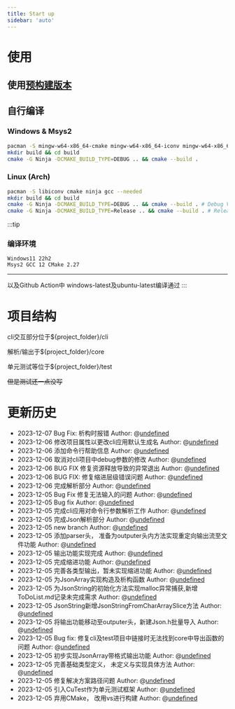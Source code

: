 ```yaml
---
title: Start up
sidebar: 'auto'
---
```

# 使用

## 使用[预构建版本](https://github.com/undefined-ux/json-parser-homework/release)

## 自行编译
### Windows & Msys2
```bash
pacman -S mingw-w64-x86_64-cmake mingw-w64-x86_64-iconv mingw-w64-x86_64-ninja --needed
mkdir build && cd build
cmake -G Ninja -DCMAKE_BUILD_TYPE=DEBUG .. && cmake --build .
```
### Linux (Arch)
```bash
pacman -S libiconv cmake ninja gcc --needed
mkdir build && cd build
cmake -G Ninja -DCMAKE_BUILD_TYPE=DEBUG .. && cmake --build . # Debug Version
cmake -G Ninja -DCMAKE_BUILD_TYPE=Release .. && cmake --build . # Release Version
```
:::tip
### 编译环境
```
Windows11 22h2
Msys2 GCC 12 CMake 2.27
```
---------------------

以及Github Action中 windows-latest及ubuntu-latest编译通过
:::


# 项目结构
cli交互部分位于${project_folder}/cli

解析/输出于${project_folder}/core

单元测试等位于${project_folder}/test

<del>但是测试还一点没写</del>

# 更新历史
- 2023-12-07 Bug Fix: 析构时报错   Author: @[undefined](mailto:undefined_1@outlook.com)
- 2023-12-06 修改项目属性以更改cli应用默认生成名   Author: @[undefined](mailto:undefined_1@outlook.com)
- 2023-12-06  添加命令行帮助信息   Author: @[undefined](mailto:undefined_1@outlook.com)
- 2023-12-06 取消对cli项目中debug参数的修改   Author: @[undefined](mailto:undefined_1@outlook.com)
- 2023-12-06 BUG FIX 修复资源释放导致的异常退出   Author: @[undefined](mailto:undefined_1@outlook.com)
- 2023-12-06 BUG FIX: 修复缩进层级错误问题   Author: @[undefined](mailto:undefined_1@outlook.com)
- 2023-12-06 完成解析部分   Author: @[undefined](mailto:undefined_1@outlook.com)
- 2023-12-05 Bug Fix 修复无法输入的问题   Author: @[undefined](mailto:undefined_1@outlook.com)
- 2023-12-05 Bug fix   Author: @[undefined](mailto:undefined_1@outlook.com)
- 2023-12-05 完成cli应用对命令行参数解析工作   Author: @[undefined](mailto:undefined_1@outlook.com)
- 2023-12-05 完成Json解析部分   Author: @[undefined](mailto:undefined_1@outlook.com)
- 2023-12-05 new branch   Author: @[undefined](mailto:undefined_1@outlook.com)
- 2023-12-05 添加parser头， 准备为outputer头内方法实现重定向输出流至文件功能   Author: @[undefined](mailto:undefined_1@outlook.com)
- 2023-12-05 输出功能实现完成   Author: @[undefined](mailto:undefined_1@outlook.com)
- 2023-12-05 完成缩进功能   Author: @[undefined](mailto:undefined_1@outlook.com)
- 2023-12-05 完善各类型输出，暂未实现缩进功能   Author: @[undefined](mailto:undefined_1@outlook.com)
- 2023-12-05 为JsonArray实现构造及析构函数   Author: @[undefined](mailto:undefined_1@outlook.com)
- 2023-12-05 为JsonString的初始化方法实现malloc异常捕获,新增ToDoList.md记录未完成需求   Author: @[undefined](mailto:undefined_1@outlook.com)
- 2023-12-05 JsonString新增JsonStringFromCharArraySlice方法   Author: @[undefined](mailto:undefined_1@outlook.com)
- 2023-12-05 将输出功能移动至outputer头，新建Json.h批量导入   Author: @[undefined](mailto:undefined_1@outlook.com)
- 2023-12-05 Bug fix: 修复cli及test项目中链接时无法找到core中导出函数的问题   Author: @[undefined](mailto:undefined_1@outlook.com)
- 2023-12-05 初步实现JsonArray带格式输出功能   Author: @[undefined](mailto:undefined_1@outlook.com)
- 2023-12-05 完善基础类型定义， 未定义与实现具体方法   Author: @[undefined](mailto:undefined_1@outlook.com)
- 2023-12-05 修复解决方案路径问题   Author: @[undefined](mailto:undefined_1@outlook.com)
- 2023-12-05 引入CuTest作为单元测试框架   Author: @[undefined](mailto:undefined_1@outlook.com)
- 2023-12-05 弃用CMake， 改用vs进行构建   Author: @[undefined](mailto:undefined_1@outlook.com)
